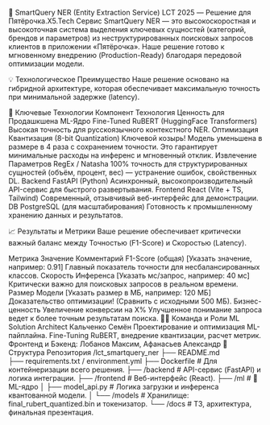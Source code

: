 🤖 SmartQuery NER (Entity Extraction Service)
LCT 2025 — Решение для Пятёрочка.X5.Tech
Сервис SmartQuery NER — это высокоскоростная и высокоточная система выделения ключевых сущностей (категорий, брендов и параметров) из неструктурированных поисковых запросов клиентов в приложении «Пятёрочка». Наше решение готово к мгновенному внедрению (Production-Ready) благодаря передовой оптимизации модели.

💡 Технологическое Преимущество
Наше решение основано на гибридной архитектуре, которая обеспечивает максимальную точность при минимальной задержке (latency).

🚀 Ключевые Технологии
Компонент	Технология	Ценность для Продашкшена
ML-Ядро	Fine-Tuned RuBERT (HuggingFace Transformers)	Высокая точность для русскоязычного контекстного NER.
Оптимизация	Квантизация (8-bit Quantization)	Ключевой козырь! Модель уменьшена в размере в 4 раза с сохранением точности. Это гарантирует минимальные расходы на инференс и мгновенный отклик.
Извлечение Параметров	RegEx / Natasha	100% точность для структурированных сущностей (объём, процент, вес) — устранение ошибок, свойственных DL.
Backend	FastAPI (Python)	Асинхронный, высокопроизводительный API-сервис для быстрого развертывания.
Frontend	React (Vite + TS, Tailwind)	Современный, отзывчивый веб-интерфейс для демонстрации.
DB	PostgreSQL (для масштабирования)	Готовность к промышленному хранению данных и результатов.

📈 Результаты и Метрики
Ваше решение обеспечивает критически важный баланс между Точностью (F1-Score) и Скоростью (Latency).

Метрика	Значение	Комментарий
F1-Score (общая)	[Указать значение, например: 0.91]	Главный показатель точности для несбалансированных классов.
Скорость Инференса	[Указать мс/запрос, например: 40 мс]	Критически важно для поисковых запросов в реальном времени.
Размер Модели	[Указать размер в МБ, например: 120 МБ]	Доказательство оптимизации! (Сравнить с исходными 500 МБ).
Бизнес-ценность	Увеличение конверсии на Х%	Улучшенное понимание запроса ведет к более точным результатам поиска.
👨‍💻 Команда и Роли
ML Solution Architect	Кальченко Семён	Проектирование и оптимизация ML-пайплайна. Fine-Tuning RuBERT, внедрение квантизации, расчет метрик.
Фронтенд и Бэкенд: Лобанов Максим, Афанасьев Александр
📂 Структура Репозитория
/lct_smartquery_ner
├── README.md               
├── requirements.txt / environment.yml 
├── Dockerfile              # Для контейнеризации всего решения.
├── /backend                # API-сервис (FastAPI) и логика интеграции.
├── /frontend               # Веб-интерфейс (React).
├── /ml                     # 🐍 ML-ядро
│   ├── model_api.py        # Логика загрузки и инференса квантованной модели.
│   └── /models             # Хранилище: final_rubert_quantized.bin и токенизатор.
└── /docs                   # ТЗ, архитектура, финальная презентация.
